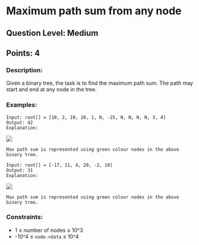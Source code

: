 # Maximum path sum from any node
## Question Level: Medium
## Points: 4
### Description:
Given a binary tree, the task is to find the maximum path sum. The path may start and end at any node in the tree.

### Examples:
```
Input: root[] = [10, 2, 10, 20, 1, N, -25, N, N, N, N, 3, 4]
Output: 42
Explanation: 
```
<img src="https://media.geeksforgeeks.org/img-practice/prod/addEditProblem/700611/Web/Other/blobid3_1736948585.png"><br>
```
Max path sum is represented using green colour nodes in the above binary tree.
```
```
Input: root[] = [-17, 11, 4, 20, -2, 10]
Output: 31
Explanation: 
```
<img src="https://media.geeksforgeeks.org/img-practice/prod/addEditProblem/700611/Web/Other/blobid1_1736947534.png"><br>
```
Max path sum is represented using green colour nodes in the above binary tree.
```

### Constraints:
- 1 ≤ number of nodes ≤ 10^3
- -10^4 ≤ `node->data` ≤ 10^4